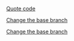[Quote code](https://github.com/lemire/simdjson/pull/138)

[Change the base branch](https://github.com/microsoft/mimalloc/pull/32)

[Change the base branch](https://stackoverflow.com/questions/10081053/how-to-change-the-base-branch-of-a-pull-request)
